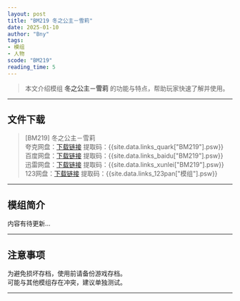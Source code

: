 ```yaml
---
layout: post
title: "BM219 冬之公主－雪莉"
date: 2025-01-10
author: "Bny"
tags: 
- 模组
- 人物
scode: "BM219"
reading_time: 5
---
```


> 本文介绍模组 **冬之公主－雪莉** 的功能与特点，帮助玩家快速了解并使用。

---

## 文件下载

> [BM219] 冬之公主－雪莉  
夸克网盘：[下载链接]({{site.data.links_quark["BM219"].url}}) 提取码：{{site.data.links_quark["BM219"].psw}}  
百度网盘：[下载链接]({{site.data.links_baidu["BM219"].url}}) 提取码：{{site.data.links_baidu["BM219"].psw}}  
迅雷网盘：[下载链接]({{site.data.links_xunlei["BM219"].url}}) 提取码：{{site.data.links_xunlei["BM219"].psw}}  
123网盘：[下载链接]({{site.data.links_123pan["模组"].url}}) 提取码：{{site.data.links_123pan["模组"].psw}}  

---

## 模组简介

>  
内容有待更新...  

---

## 注意事项

>  
为避免损坏存档，使用前请备份游戏存档。  
可能与其他模组存在冲突，建议单独测试。  

---

